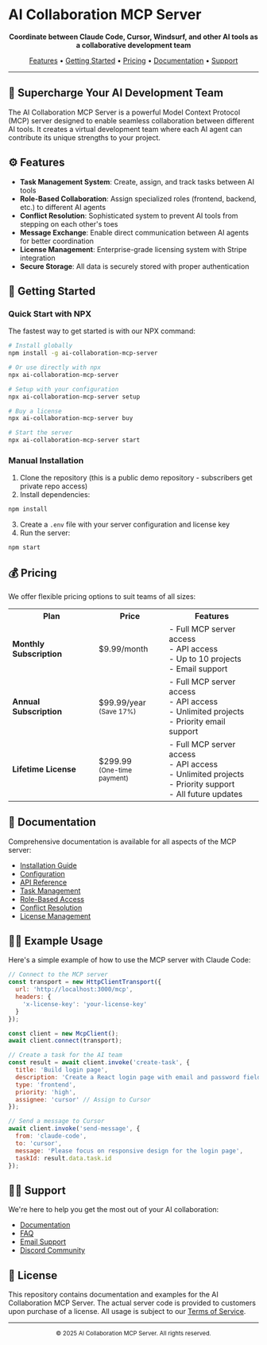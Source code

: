 # AI Collaboration MCP Server

<p align="center">
  <b>Coordinate between Claude Code, Cursor, Windsurf, and other AI tools as a collaborative development team</b>
</p>

<p align="center">
  <a href="#features">Features</a> •
  <a href="#getting-started">Getting Started</a> •
  <a href="#pricing">Pricing</a> •
  <a href="#documentation">Documentation</a> •
  <a href="#support">Support</a>
</p>

---

## 🚀 Supercharge Your AI Development Team

The AI Collaboration MCP Server is a powerful Model Context Protocol (MCP) server designed to enable seamless collaboration between different AI tools. It creates a virtual development team where each AI agent can contribute its unique strengths to your project.

## ⚙ Features

- **Task Management System**: Create, assign, and track tasks between AI tools
- **Role-Based Collaboration**: Assign specialized roles (frontend, backend, etc.) to different AI agents
- **Conflict Resolution**: Sophisticated system to prevent AI tools from stepping on each other's toes
- **Message Exchange**: Enable direct communication between AI agents for better coordination
- **License Management**: Enterprise-grade licensing system with Stripe integration
- **Secure Storage**: All data is securely stored with proper authentication

## 🚀 Getting Started

### Quick Start with NPX

The fastest way to get started is with our NPX command:

```bash
# Install globally
npm install -g ai-collaboration-mcp-server

# Or use directly with npx
npx ai-collaboration-mcp-server

# Setup with your configuration
npx ai-collaboration-mcp-server setup

# Buy a license
npx ai-collaboration-mcp-server buy

# Start the server
npx ai-collaboration-mcp-server start
```

### Manual Installation

1. Clone the repository (this is a public demo repository - subscribers get private repo access)
2. Install dependencies:

```bash
npm install
```

3. Create a `.env` file with your server configuration and license key
4. Run the server:

```bash
npm start
```

## 💰 Pricing

We offer flexible pricing options to suit teams of all sizes:

<table align="center">
  <tr>
    <th>Plan</th>
    <th>Price</th>
    <th>Features</th>
  </tr>
  <tr>
    <td><b>Monthly Subscription</b></td>
    <td>$9.99/month</td>
    <td>
      - Full MCP server access<br>
      - API access<br>
      - Up to 10 projects<br>
      - Email support
    </td>
  </tr>
  <tr>
    <td><b>Annual Subscription</b></td>
    <td>$99.99/year<br><small>(Save 17%)</small></td>
    <td>
      - Full MCP server access<br>
      - API access<br>
      - Unlimited projects<br>
      - Priority email support
    </td>
  </tr>
  <tr>
    <td><b>Lifetime License</b></td>
    <td>$299.99<br><small>(One-time payment)</small></td>
    <td>
      - Full MCP server access<br>
      - API access<br>
      - Unlimited projects<br>
      - Priority support<br>
      - All future updates
    </td>
  </tr>
</table>

## 📖 Documentation

Comprehensive documentation is available for all aspects of the MCP server:

- [Installation Guide](docs/installation.md)
- [Configuration](docs/configuration.md)
- [API Reference](docs/api-reference.md)
- [Task Management](docs/task-management.md)
- [Role-Based Access](docs/role-based-access.md)
- [Conflict Resolution](docs/conflict-resolution.md)
- [License Management](docs/license-management.md)

## 👨‍💻 Example Usage

Here's a simple example of how to use the MCP server with Claude Code:

```javascript
// Connect to the MCP server
const transport = new HttpClientTransport({
  url: 'http://localhost:3000/mcp',
  headers: {
    'x-license-key': 'your-license-key'
  }
});

const client = new McpClient();
await client.connect(transport);

// Create a task for the AI team
const result = await client.invoke('create-task', {
  title: 'Build login page',
  description: 'Create a React login page with email and password fields',
  type: 'frontend',
  priority: 'high',
  assignee: 'cursor' // Assign to Cursor
});

// Send a message to Cursor
await client.invoke('send-message', {
  from: 'claude-code',
  to: 'cursor',
  message: 'Please focus on responsive design for the login page',
  taskId: result.data.task.id
});
```

## 👨‍💻 Support

We're here to help you get the most out of your AI collaboration:

- [Documentation](docs/)
- [FAQ](docs/faq.md) 
- [Email Support](mailto:support@example.com)
- [Discord Community](https://discord.gg/example)

## 📄 License

This repository contains documentation and examples for the AI Collaboration MCP Server. The actual server code is provided to customers upon purchase of a license. All usage is subject to our [Terms of Service](docs/terms.md).

---

<p align="center">
  <small>© 2025 AI Collaboration MCP Server. All rights reserved.</small>
</p>